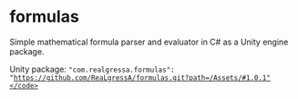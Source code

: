# formulas
Simple mathematical formula parser and evaluator in C# as a Unity engine package.

Unity package: <code>"com.realgressa.formulas": "https://github.com/ReaLgressA/formulas.git?path=/Assets/#1.0.1"</code>
